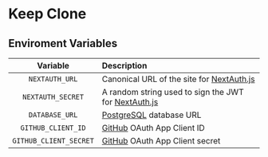 # Keep Clone

## Enviroment Variables

|        Variable        | Description                                                                                                            |
| :--------------------: | :--------------------------------------------------------------------------------------------------------------------- |
|     `NEXTAUTH_URL`     | Canonical URL of the site for [NextAuth.js](https://next-auth.js.org/configuration/options#nextauth_url)               |
|   `NEXTAUTH_SECRET`    | A random string used to sign the JWT for [NextAuth.js](https://next-auth.js.org/configuration/options#nextauth_secret) |
|     `DATABASE_URL`     | [PostgreSQL](https://www.postgresql.org/) database URL                                                                 |
|   `GITHUB_CLIENT_ID`   | [GitHub](https://github.com/) OAuth App Client ID                                                                      |
| `GITHUB_CLIENT_SECRET` | [GitHub](https://github.com/) OAuth App Client secret                                                                  |
